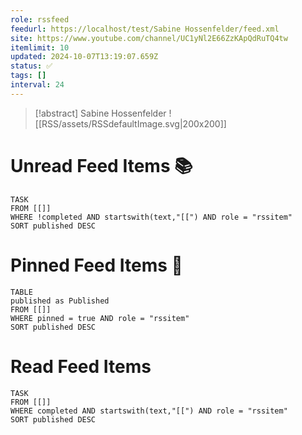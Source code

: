 ```yaml
---
role: rssfeed
feedurl: https://localhost/test/Sabine Hossenfelder/feed.xml
site: https://www.youtube.com/channel/UC1yNl2E66ZzKApQdRuTQ4tw
itemlimit: 10
updated: 2024-10-07T13:19:07.659Z
status: ✅
tags: []
interval: 24
---
```

> [!abstract] Sabine Hossenfelder
> <span class="rss-image">![[RSS/assets/RSSdefaultImage.svg|200x200]]</span> 

# Unread Feed Items 📚
~~~dataview
TASK
FROM [[]]
WHERE !completed AND startswith(text,"[[") AND role = "rssitem"
SORT published DESC
~~~

# Pinned Feed Items 📍
~~~dataview
TABLE
published as Published
FROM [[]]
WHERE pinned = true AND role = "rssitem"
SORT published DESC
~~~

# Read Feed Items
~~~dataview
TASK
FROM [[]]
WHERE completed AND startswith(text,"[[") AND role = "rssitem"
SORT published DESC
~~~
